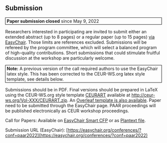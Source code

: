 ## Submission

<p style="border:1px solid black;padding: 2px 4px"><span style="font-weight: bold">Paper submission closed</span> since May 9, 2022</p>

 Researchers interested in participating are invited to submit either an extended abstract (up to 8 pages) or a regular paper (up to 15 pages) [via EasyChair](https://easychair.org/conferences/?conf=paar2022). Those limits are references excluded. Submissions will be refereed by the program committee, which will select a balanced program of high-quality contributions. Short submissions that could stimulate fruitful discussion at the workshop are particularly welcome.

<p style="border:1px solid black;padding: 2px 4px"><span style="font-weight: bold">Note:</span> A previous version of the call required authors to use the EasyChair latex style. This has been corrected to the CEUR-WS.org latex style template, see details below.</p>

Submissions should be in PDF. Final versions should be prepared in LaTeX using the CEUR-WS.org style template [CEURART](http://ceur-ws.org/Vol-XXX/CEURART.zip) available at http://ceur-ws.org/Vol-XXX/CEURART.zip. An [Overleaf template is also available](https://www.overleaf.com/latex/templates/template-for-submissions-to-ceur-workshop-proceedings-ceur-ws-dot-org/hpvjjzhjxzjk). Paper need to be submitted through the EasyChair page. PAAR proceedings will be published electronically as CEUR workshop proceedings. 

Call for Papers: Available on [EasyChair Smart CFP](https://easychair.org/cfp/PAAR2022) or as [Plantext file](cfp-paar2022.txt).

Submission URL (EasyChair): [https://easychair.org/conferences/?conf=paar2022](https://easychair.org/conferences/?conf=paar2022)
